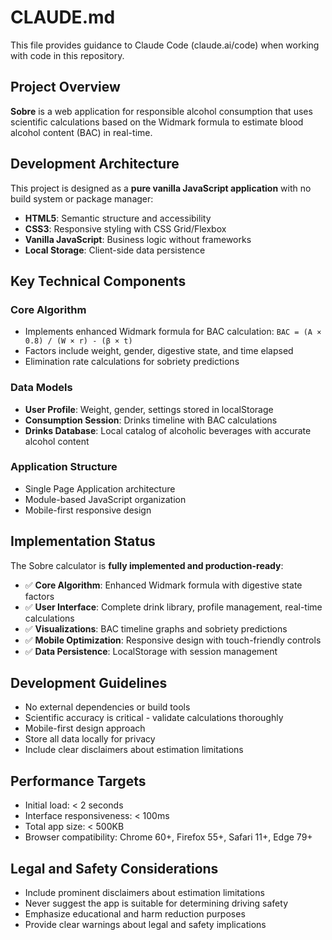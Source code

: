 # CLAUDE.md

This file provides guidance to Claude Code (claude.ai/code) when working with code in this repository.

## Project Overview

**Sobre** is a web application for responsible alcohol consumption that uses scientific calculations based on the Widmark formula to estimate blood alcohol content (BAC) in real-time.

## Development Architecture

This project is designed as a **pure vanilla JavaScript application** with no build system or package manager:
- **HTML5**: Semantic structure and accessibility
- **CSS3**: Responsive styling with CSS Grid/Flexbox  
- **Vanilla JavaScript**: Business logic without frameworks
- **Local Storage**: Client-side data persistence

## Key Technical Components

### Core Algorithm
- Implements enhanced Widmark formula for BAC calculation: `BAC = (A × 0.8) / (W × r) - (β × t)`
- Factors include weight, gender, digestive state, and time elapsed
- Elimination rate calculations for sobriety predictions

### Data Models
- **User Profile**: Weight, gender, settings stored in localStorage
- **Consumption Session**: Drinks timeline with BAC calculations
- **Drinks Database**: Local catalog of alcoholic beverages with accurate alcohol content

### Application Structure
- Single Page Application architecture
- Module-based JavaScript organization
- Mobile-first responsive design

## Implementation Status

The Sobre calculator is **fully implemented and production-ready**:

- ✅ **Core Algorithm**: Enhanced Widmark formula with digestive state factors
- ✅ **User Interface**: Complete drink library, profile management, real-time calculations
- ✅ **Visualizations**: BAC timeline graphs and sobriety predictions
- ✅ **Mobile Optimization**: Responsive design with touch-friendly controls
- ✅ **Data Persistence**: LocalStorage with session management

## Development Guidelines

- No external dependencies or build tools
- Scientific accuracy is critical - validate calculations thoroughly
- Mobile-first design approach
- Store all data locally for privacy
- Include clear disclaimers about estimation limitations

## Performance Targets

- Initial load: < 2 seconds
- Interface responsiveness: < 100ms
- Total app size: < 500KB
- Browser compatibility: Chrome 60+, Firefox 55+, Safari 11+, Edge 79+

## Legal and Safety Considerations

- Include prominent disclaimers about estimation limitations
- Never suggest the app is suitable for determining driving safety
- Emphasize educational and harm reduction purposes
- Provide clear warnings about legal and safety implications